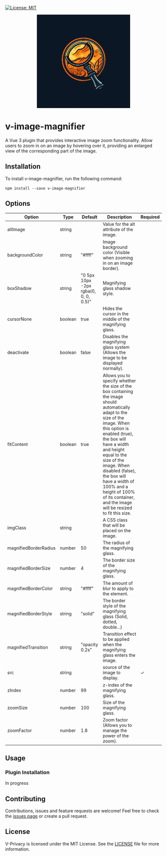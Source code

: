 [![License: MIT](https://img.shields.io/badge/License-MIT-yellow.svg)](https://opensource.org/licenses/MIT)
<div align="center">
<img src="https://github.com/fchancel/v-image-magnifier/blob/main/examples/logo.png?raw=true"/>
</div>

# v-image-magnifier
A Vue 3 plugin that provides interactive image zoom functionality. Allow users to zoom in on an image by hovering over it, providing an enlarged view of the corresponding part of the image.
 

## Installation

To install v-image-magnifier, run the following command:

```
npm install --save v-image-magnifier
```

## Options

| Option  | Type   | Default   | Description  | Required |
| ------- | -------- | -------- | -------- | -------- |
| altImage   | string    |     | Value for the alt attribute of the image.    |  |
| backgroundColor   | string    |   "#ffff"  | Image background color (Visible when zooming in on an image border).    |  |
| boxShadow   | string    |  "0 5px 10px -2px rgba(0, 0, 0, 0.5)"   | Magnifying glass shadow style.    |  |
| cursorNone   | boolean    |   true  | Hides the cursor in the middle of the magnifying glass.    |  |
| deactivate   | boolean    |  false   | Disables the magnifying glass system (Allows the image to be displayed normally).    |  |
| fitContent   | boolean    |  true   | Allows you to specify whether the size of the box containing the image should automatically adapt to the size of the image. When this option is enabled (true), the box will have a width and height equal to the size of the image. When disabled (false), the box will have a width of 100% and a height of 100% of its container, and the image will be resized to fit this size.    |  |
| imgClass   | string    |     | A CSS class that will be placed on the image.    |  |
| magnifiedBorderRadius   | number    |  50   | The radius of the magnifying glass.    |  |
| magnifiedBorderSize   | number    |   4  | The border size of the magnifying glass.    |  |
| magnifiedBorderColor   | string    |   "#ffff"  | The amount of blur to apply to the element.    |  |
| magnifiedBorderStyle   | string    |   "solid"  | The border style of the magnifying glass (Solid, dotted, double...)    |  |
| magnifiedTransition   | string    |  "opacity 0.2s"   | Transition effect to be applied when the magnifying glass enters the image.    |  |
| src   | string    |     | source of the image to display.    | ✓ |
| zIndex   | number    |   99  | z-index of the magnifying glass.    |  |
| zoomSize   | number    |  100   | Size of the magnifying glass.    |  |
| zoomFactor   | number    |   1.8  | Zoom factor (Allows you to manage the power of the zoom).    |  |

## Usage

### Plugin Installation 

In progress


## Contributing

Contributions, issues and feature requests are welcome! Feel free to check the [issues page](https://github.com/fchancel/v-image-magnifier/issues) or create a pull request.

## License

V-Privacy is licensed under the MIT License. See the [LICENSE](https://github.com/fchancel/v-image-magnifier/blob/main/LICENSE) file for more information.
